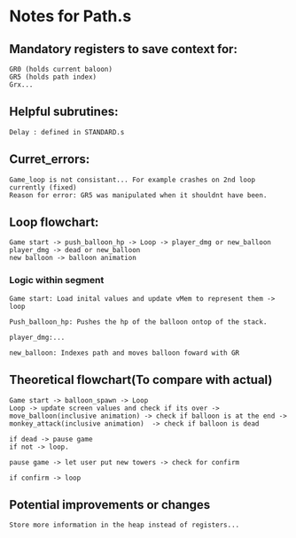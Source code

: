 # Notes for Path.s

## Mandatory registers to save context for: 
    GR0 (holds current baloon)
    GR5 (holds path index) 
    Grx...


## Helpful subrutines:
    Delay : defined in STANDARD.s

## Curret_errors:
    Game_loop is not consistant... For example crashes on 2nd loop currently (fixed) 
    Reason for error: GR5 was manipulated when it shouldnt have been.

## Loop flowchart:
    Game start -> push_balloon_hp -> Loop -> player_dmg or new_balloon
    player_dmg -> dead or new_balloon
    new balloon -> balloon animation 

### Logic within segment
    Game start: Load inital values and update vMem to represent them -> loop

    Push_balloon_hp: Pushes the hp of the balloon ontop of the stack. 

    player_dmg:...

    new_balloon: Indexes path and moves balloon foward with GR
    
## Theoretical flowchart(To compare with actual)

    Game start -> balloon_spawn -> Loop
    Loop -> update screen values and check if its over -> move_balloon(inclusive animation) -> check if balloon is at the end -> monkey_attack(inclusive animation)  -> check if balloon is dead
    
    if dead -> pause game 
    if not -> loop.

    pause game -> let user put new towers -> check for confirm 
    
    if confirm -> loop

## Potential improvements or changes
    Store more information in the heap instead of registers... 